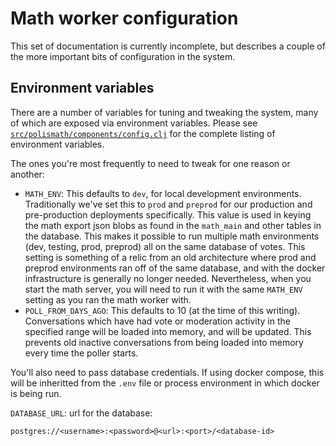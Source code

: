 
# Math worker configuration

This set of documentation is currently incomplete, but describes a couple of the more important bits of configuration in the system.

## Environment variables

There are a number of variables for tuning and tweaking the system, many of which are exposed via environment variables.
Please see [`src/polismath/components/config.clj`](https://github.com/pol-is/polisMath/blob/master/src/polismath/components/config.clj#L51) for the complete listing of environment variables.

The ones you're most frequently to need to tweak for one reason or another:

* `MATH_ENV`: This defaults to `dev`, for local development environments.
  Traditionally we've set this to `prod` and `preprod` for our production and pre-production deployments specifically.
  This value is used in keying the math export json blobs as found in the `math_main` and other tables in the database.
  This makes it possible to run multiple math environments (dev, testing, prod, preprod) all on the same database of votes.
  This setting is something of a relic from an old architecture where prod and preprod environments ran off of the same database, and with the docker infrastructure is generally no longer needed.
  Nevertheless, when you start the math server, you will need to run it with the same `MATH_ENV` setting as you ran the math worker with.
* `POLL_FROM_DAYS_AGO`: This defaults to 10 (at the time of this writing).
  Conversations which have had vote or moderation activity in the specified range will be loaded into memory, and will be updated.
  This prevents old inactive conversations from being loaded into memory every time the poller starts.

You'll also need to pass database credentials. If using docker compose, this will be inheritted from the `.env` file or process environment in which docker is being run.

  `DATABASE_URL`: url for the database:

  `postgres://<username>:<password>@<url>:<port>/<database-id>`
